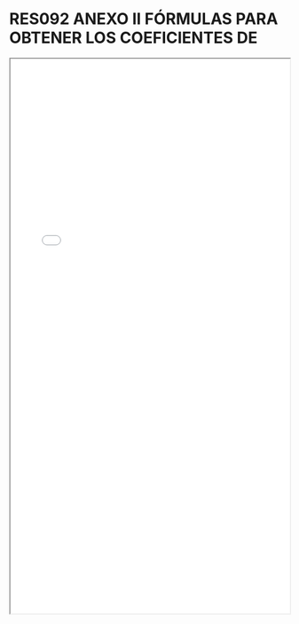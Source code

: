 # RES092 ANEXO II FÓRMULAS PARA OBTENER LOS COEFICIENTES DE

<iframe src="../RES092 ANEXO II FÓRMULAS PARA OBTENER LOS COEFICIENTES DE.pdf" width="100%" height="1000px"></iframe>
